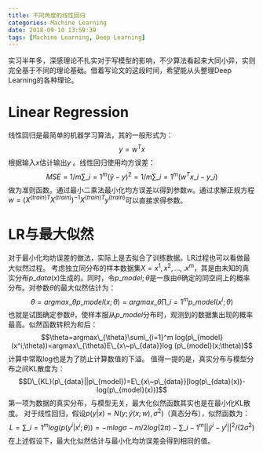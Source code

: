 ```yaml
---
title: 不同角度的线性回归
categories: Machine Learning
date: 2018-09-10 13:59:39
tags: [Machine Learning, Deep Learning]
---
```


实习半年多，深感理论不扎实对于写模型的影响，不少算法看起来大同小异，实则完全基于不同的理论基础。借着写论文的这段时间，希望能从头整理Deep Learning的各种理论。

<!--more-->

# Linear Regression

线性回归是最简单的机器学习算法，其的一般形式为：
$$y=w^Tx$$ 
根据输入$x$估计输出$y$ 。线性回归使用均方误差：$$MSE=1/m\sum\_{i=1}^m(\hat y-y)^2=1/m\sum\_{i=1}^m(w^Tx\_i-y\_i)$$
做为准则函数。通过最小二乘法最小化均方误差以得到参数$w$。通过求解正规方程$w=(X^{(train)T}X^{(train)})^{-1}X^{(train)T}y^{(train)}$可以直接求得参数。
# LR与最大似然
对于最小化均坊误差的做法，实际上是去拟合了训练数据。LR过程也可以看做最大似然过程。
考虑独立同分布的样本数据集$X={x^1,x^2,...,.x^m}$，其是由未知的真实分布$p\_{data}(x)$生成的。同时，令$p\_{model;\theta}$是一族由$\theta$确定的同空间上的概率分布。对参数$\theta$的最大似然估计为：
$$\theta=argmax\_{\theta}p\_{model}(x;\theta)=argmax\_{\theta}\prod\_{i=1}^m p\_{model}(x^i;\theta)$$
也就是试图确定参数$\theta$，使样本服从$p\_{model}$分布时，观测到的数据集出现的概率最高。似然函数转积为和后：
$$\theta=argmax\_{\theta}\sum\_{i=1}^m log(p\_{model}(x^i;\theta))=argmax\_{\theta}E\_{x\~p\_{data}}log (p\_{model}(x;\theta))$$
计算中常取log也是为了防止计算数值的下溢。
值得一提的是，真实分布与模型分布之间KL散度为：
$$D\_{KL}(p\_{data}||p\_{model})=E\_{x\~p\_{data}}[log(p\_{data}(x))-log(p\_{model}(x))]$$
第一项为数据的真实分布，与模型无关，最大化似然函数其实也是在最小化KL散度。
对于线性回归，假设$p(y|x)=N(y;\hat y(x;w),\sigma^2)$（真态分布），似然函数为：
$$L=\sum\_{i=1}^m log(p(y^i|x^i;\theta))=-mlog\sigma-m/2log(2\pi)-\sum\_{i-1}^m||\hat y^i-y^i||^2/(2\sigma^2)$$
在上述假设下，最大化似然估计与最小化均坊误差会得到相同的值。
























